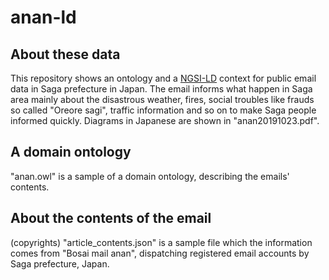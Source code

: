 # anan-ld

## About these data
This repository shows an ontology and a [NGSI-LD](https://github.com/FIWARE/NGSI-LD_Experimental) context for public email data in Saga prefecture in Japan.
The email informs what happen in Saga area mainly about the disastrous weather, fires, social troubles like frauds so called "Oreore sagi", traffic information and so on to make Saga people informed quickly.
Diagrams in Japanese are shown in "anan20191023.pdf".

## A domain ontology

"anan.owl" is a sample of a domain ontology, describing the emails' contents.

## About the contents of the email
(copyrights) "article_contents.json" is a sample file which the information comes from "Bosai mail anan", dispatching registered email accounts by Saga prefecture, Japan. 

